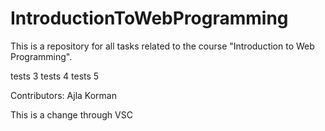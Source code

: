 # IntroductionToWebProgramming
This is a repository for all tasks related to the course "Introduction to Web Programming".


 tests 3
 tests 4 
 tests 5

 Contributors: Ajla Korman

 This is a change through VSC
